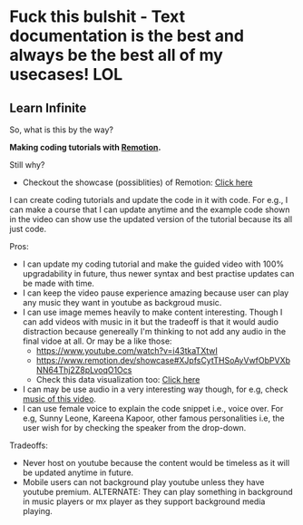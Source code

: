 # Fuck this bulshit - Text documentation is the best and always be the best all of my usecases! LOL

## Learn Infinite

So, what is this by the way?

**Making coding tutorials with [Remotion](https://www.remotion.dev/).**

Still why?
- Checkout the showcase (possiblities) of Remotion: [Click here](https://www.remotion.dev/showcase)

I can create coding tutorials and update the code in it with code. For e.g., I can make a course that I can update anytime and the example code shown in the video can show use the updated version of the tutorial because its all just code.

Pros:
- I can update my coding tutorial and make the guided video with 100% upgradability in future, thus newer syntax and best practise updates can be made with time.
- I can keep the video pause experience amazing because user can play any music they want in youtube as backgroud music.
- I can use image memes heavily to make content interesting. Though I can add videos with music in it but the tradeoff is that it would audio distraction because genereally I'm thinking to not add any audio in the final vidoe at all. Or may be a like those:
  - https://www.youtube.com/watch?v=i43tkaTXtwI
  - https://www.remotion.dev/showcase#XJpfsCytTHSoAyVwfObPVXbNN64Thj2Z8pLvoqO1Ocs
  - Check this data visualization too: [Click here](https://www.remotion.dev/showcase#Anx7p2jNQLUsSWBOjnEzdo9xvfC9spsVyL01sk7esrtY)
- I can may be use audio in a very interesting way though, for e.g, check [music of this video](https://www.remotion.dev/showcase#J8H3dOuyC01ZurH9NnSvd17oS00FUPKns8HnTO02KyCF02k).
- I can use female voice to explain the code snippet i.e., voice over. For e.g, Sunny Leone, Kareena Kapoor, other famous personalities i.e, the user wish for by checking the speaker from the drop-down.

Tradeoffs:
- Never host on youtube because the content would be timeless as it will be updated anytime in future.
- Mobile users can not background play youtube unless they have youtube premium. ALTERNATE: They can play something in background in music players or mx player as they support background media playing.

